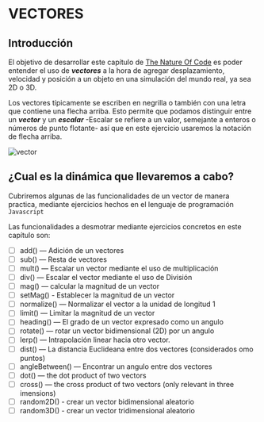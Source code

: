 # VECTORES

## Introducción
El objetivo de desarrollar este capítulo de [The Nature Of Code](http://natureofcode.com) es poder entender el uso de **_vectores_** a la hora de agregar desplazamiento, velocidad y posición a un objeto en una simulación del mundo real, ya sea 2D o 3D.

Los vectores típicamente se escriben en negrilla o también con una letra que contiene una flecha arriba. Esto permite que podamos distinguir entre un **_vector_** y un **_escalar_** -Escalar se refiere a un valor, semejante a enteros o números de punto flotante- así que en este ejercicio usaremos la notación de flecha arriba.

![vector](https://i.stack.imgur.com/Gz06o.png)

## ¿Cual es la dinámica que llevaremos a cabo?

Cubriremos algunas de las funcionalidades de un vector de manera practica, mediante ejercicios hechos en el lenguaje de programación `Javascript` 

Las funcionalidades a desmotrar mediante ejercicios concretos en este capítulo son:

- [ ] add() — Adición de un vectores
- [ ] sub() — Resta de vectores
- [ ] mult() — Escalar un vector mediante el uso de multiplicación
- [ ] div() —  Escalar el vector mediante el uso de División
- [ ] mag() — calcular la magnitud de un vector
- [ ] setMag() - Establecer la magnitud de un vector
- [ ] normalize() — Normalizar el vector a la unidad de longitud 1
- [ ] limit() — Limitar la magnitud de un vector
- [ ] heading() — El grado de un vector expresado como un angulo
- [ ] rotate() — rotar un vector bidimensional (2D) por un angulo
- [ ] lerp() — Intrapolación linear hacia otro vector.
- [ ] dist() — La distancia Euclideana entre dos vectores (considerados omo puntos)
- [ ] angleBetween() — Encontrar un angulo entre dos vectores
- [ ] dot() — the dot product of two vectors
- [ ] cross() — the cross product of two vectors (only relevant in three imensions)
- [ ] random2D() - crear un vector bidimensional aleatorio
- [ ] random3D() - crear un vector tridimensional aleatorio
